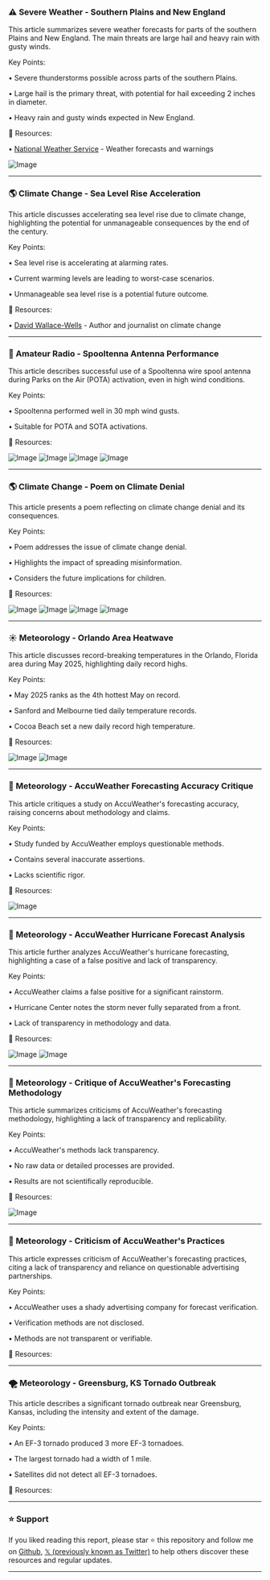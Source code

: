 ### ⚠️ Severe Weather - Southern Plains and New England

This article summarizes severe weather forecasts for parts of the southern Plains and New England.  The main threats are large hail and heavy rain with gusty winds.


Key Points:

• Severe thunderstorms possible across parts of the southern Plains.

• Large hail is the primary threat, with potential for hail exceeding 2 inches in diameter.


• Heavy rain and gusty winds expected in New England.


🔗 Resources:

• [National Weather Service](https://x.com/NWS) - Weather forecasts and warnings

![Image](https://pbs.twimg.com/media/GrhDThMXIAAsu2v?format=png&name=small)


---
### 🌎 Climate Change - Sea Level Rise Acceleration

This article discusses accelerating sea level rise due to climate change, highlighting the potential for unmanageable consequences by the end of the century.


Key Points:

• Sea level rise is accelerating at alarming rates.

• Current warming levels are leading to worst-case scenarios.


• Unmanageable sea level rise is a potential future outcome.


🔗 Resources:

• [David Wallace-Wells](https://x.com/dwallacewells) - Author and journalist on climate change


---
### 🚀 Amateur Radio - Spooltenna Antenna Performance

This article describes successful use of a Spooltenna wire spool antenna during Parks on the Air (POTA) activation, even in high wind conditions.


Key Points:

• Spooltenna performed well in 30 mph wind gusts.


• Suitable for POTA and SOTA activations.



🔗 Resources:


![Image](https://pbs.twimg.com/ext_tw_video_thumb/1925360827810353152/pu/img/Jp0disC_m7IZ7EvX.jpg)
![Image](https://pbs.twimg.com/media/GrhBezhboAAjvj1?format=jpg&name=small)
![Image](https://pbs.twimg.com/media/GrhBfQgXAAARLxF?format=jpg&name=small)
![Image](https://pbs.twimg.com/media/GrhBfL7WAAA2Rrm?format=jpg&name=360x360)


---
### 🌎 Climate Change - Poem on Climate Denial

This article presents a poem reflecting on climate change denial and its consequences.


Key Points:

• Poem addresses the issue of climate change denial.

• Highlights the impact of spreading misinformation.


• Considers the future implications for children.


🔗 Resources:


![Image](https://pbs.twimg.com/media/GrWP9JmbAAMMS2y?format=jpg&name=900x900)
![Image](https://pbs.twimg.com/media/GrWP9IrbAAABGUi?format=jpg&name=small)
![Image](https://pbs.twimg.com/media/GrWP9QHbAAMj9vP?format=jpg&name=360x360)
![Image](https://pbs.twimg.com/media/GrWP9YAbkAARolp?format=jpg&name=360x360)



---
### ☀️ Meteorology - Orlando Area Heatwave

This article discusses record-breaking temperatures in the Orlando, Florida area during May 2025, highlighting daily record highs.


Key Points:

• May 2025 ranks as the 4th hottest May on record.

• Sanford and Melbourne tied daily temperature records.

• Cocoa Beach set a new daily record high temperature.


🔗 Resources:


![Image](https://pbs.twimg.com/media/GrhAdsPXIAA6fzK?format=jpg&name=small)
![Image](https://pbs.twimg.com/media/GrhAeZ-WYAAy8EQ?format=jpg&name=small)


---
### 🔬 Meteorology - AccuWeather Forecasting Accuracy Critique

This article critiques a study on AccuWeather's forecasting accuracy, raising concerns about methodology and claims.


Key Points:

• Study funded by AccuWeather employs questionable methods.


• Contains several inaccurate assertions.


• Lacks scientific rigor.


🔗 Resources:


![Image](https://pbs.twimg.com/amplify_video_thumb/1925252901292912640/img/9nopv9mxmHU0IYqi.jpg)



---
### 🔬 Meteorology - AccuWeather Hurricane Forecast Analysis

This article further analyzes AccuWeather's hurricane forecasting, highlighting a case of a false positive and lack of transparency.


Key Points:

• AccuWeather claims a false positive for a significant rainstorm.

• Hurricane Center notes the storm never fully separated from a front.


• Lack of transparency in methodology and data.



🔗 Resources:


![Image](https://pbs.twimg.com/media/Grgr33IWgAA_Zte?format=jpg&name=small)
![Image](https://pbs.twimg.com/media/GrgsyHVXIAEyZpA?format=jpg&name=small)


---
### 🔬 Meteorology - Critique of AccuWeather's Forecasting Methodology

This article summarizes criticisms of AccuWeather's forecasting methodology, highlighting a lack of transparency and replicability.


Key Points:

• AccuWeather's methods lack transparency.

• No raw data or detailed processes are provided.


• Results are not scientifically reproducible.



🔗 Resources:


![Image](https://pbs.twimg.com/media/GrgtNPjXoAA5SCK?format=jpg&name=small)


---
### 🔬 Meteorology - Criticism of AccuWeather's Practices

This article expresses criticism of AccuWeather's forecasting practices, citing a lack of transparency and reliance on questionable advertising partnerships.


Key Points:

• AccuWeather uses a shady advertising company for forecast verification.

• Verification methods are not disclosed.


• Methods are not transparent or verifiable.


🔗 Resources:


---
### 🌪️ Meteorology - Greensburg, KS Tornado Outbreak

This article describes a significant tornado outbreak near Greensburg, Kansas, including the intensity and extent of the damage.


Key Points:

• An EF-3 tornado produced 3 more EF-3 tornadoes.

• The largest tornado had a width of 1 mile.


• Satellites did not detect all EF-3 tornadoes.


🔗 Resources:


---

### ⭐️ Support

If you liked reading this report, please star ⭐️ this repository and follow me on [Github](https://github.com/Drix10), [𝕏 (previously known as Twitter)](https://x.com/DRIX_10_) to help others discover these resources and regular updates.

---